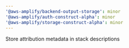 ```yaml
---
'@aws-amplify/backend-output-storage': minor
'@aws-amplify/auth-construct-alpha': minor
'@aws-amplify/storage-construct-alpha': minor
---
```


Store attribution metadata in stack descriptions

